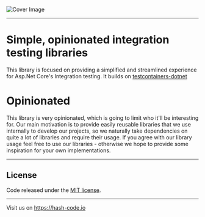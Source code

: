 ![Cover Image](https://user-images.githubusercontent.com/33608497/205151026-f5f20b55-031f-415e-9b26-27056b0e5e03.png)

---

# Simple, opinionated integration testing libraries

This library is focused on providing a simplified and streamlined experience for Asp.Net Core's Integration testing.
It builds on [testcontainers-dotnet](https://github.com/testcontainers/testcontainers-dotnet)

# Opinionated

This library is very opinionated, which is going to limit who it'll be interesting for. Our main motivation is to provide easily
reusable libraries that we use internally to develop our projects, so we naturally take dependencies on quite a lot of libraries and require their
usage. If you agree with our library usage feel free to use our libraries - otherwise we hope to provide some inspiration for your own implementations.

---
## License

Code released under the [MIT license](LICENSE).

---

Visit us on https://hash-code.io
